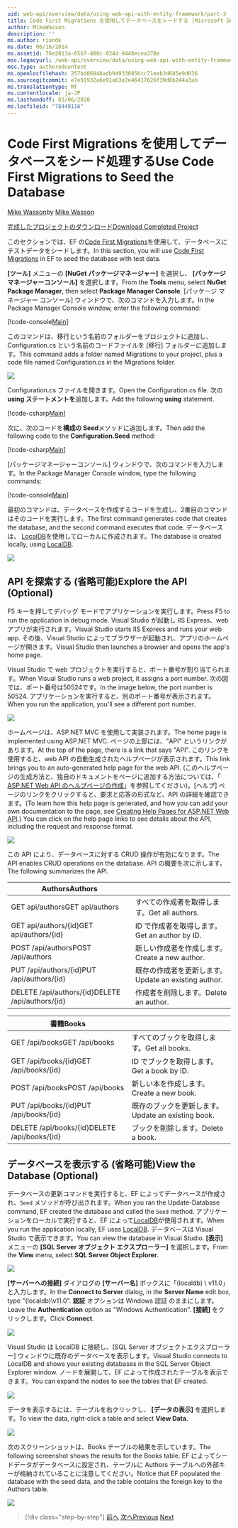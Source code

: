 ```yaml
---
uid: web-api/overview/data/using-web-api-with-entity-framework/part-3
title: Code First Migrations を使用してデータベースをシードする |Microsoft Docs
author: MikeWasson
description: ''
ms.author: riande
ms.date: 06/16/2014
ms.assetid: 76e2013a-65b7-488c-834d-9448ecea378e
msc.legacyurl: /web-api/overview/data/using-web-api-with-entity-framework/part-3
msc.type: authoredcontent
ms.openlocfilehash: 257bd06848adb949330856cc71eeb3d685e9d036
ms.sourcegitcommit: e7e91932a6e91a63e2e46417626f39d6b244a3ab
ms.translationtype: MT
ms.contentlocale: ja-JP
ms.lasthandoff: 03/06/2020
ms.locfileid: "78449116"
---
```

# <a name="use-code-first-migrations-to-seed-the-database"></a><span data-ttu-id="53782-102">Code First Migrations を使用してデータベースをシード処理する</span><span class="sxs-lookup"><span data-stu-id="53782-102">Use Code First Migrations to Seed the Database</span></span>

<span data-ttu-id="53782-103">[Mike Wasson](https://github.com/MikeWasson)</span><span class="sxs-lookup"><span data-stu-id="53782-103">by [Mike Wasson](https://github.com/MikeWasson)</span></span>

[<span data-ttu-id="53782-104">完成したプロジェクトのダウンロード</span><span class="sxs-lookup"><span data-stu-id="53782-104">Download Completed Project</span></span>](https://github.com/MikeWasson/BookService)

<span data-ttu-id="53782-105">このセクションでは、EF の[Code First Migrations](https://msdn.microsoft.com/data/jj591621)を使用して、データベースにテストデータをシードします。</span><span class="sxs-lookup"><span data-stu-id="53782-105">In this section, you will use [Code First Migrations](https://msdn.microsoft.com/data/jj591621) in EF to seed the database with test data.</span></span>

<span data-ttu-id="53782-106">**[ツール]** メニューの **[NuGet パッケージマネージャー]** を選択し、 **[パッケージマネージャーコンソール]** を選択します。</span><span class="sxs-lookup"><span data-stu-id="53782-106">From the **Tools** menu, select **NuGet Package Manager**, then select **Package Manager Console**.</span></span> <span data-ttu-id="53782-107">[パッケージ マネージャー コンソール] ウィンドウで、次のコマンドを入力します。</span><span class="sxs-lookup"><span data-stu-id="53782-107">In the Package Manager Console window, enter the following command:</span></span>

[!code-console[Main](part-3/samples/sample1.cmd)]

<span data-ttu-id="53782-108">このコマンドは、移行という名前のフォルダーをプロジェクトに追加し、Configuration.cs という名前のコードファイルを [移行] フォルダーに追加します。</span><span class="sxs-lookup"><span data-stu-id="53782-108">This command adds a folder named Migrations to your project, plus a code file named Configuration.cs in the Migrations folder.</span></span>

![](part-3/_static/image1.png)

<span data-ttu-id="53782-109">Configuration.cs ファイルを開きます。</span><span class="sxs-lookup"><span data-stu-id="53782-109">Open the Configuration.cs file.</span></span> <span data-ttu-id="53782-110">次の**using ステートメントを**追加します。</span><span class="sxs-lookup"><span data-stu-id="53782-110">Add the following **using** statement.</span></span>

[!code-csharp[Main](part-3/samples/sample2.cs)]

<span data-ttu-id="53782-111">次に、次のコードを**構成の Seed**メソッドに追加します。</span><span class="sxs-lookup"><span data-stu-id="53782-111">Then add the following code to the **Configuration.Seed** method:</span></span>

[!code-csharp[Main](part-3/samples/sample3.cs)]

<span data-ttu-id="53782-112">[パッケージマネージャーコンソール] ウィンドウで、次のコマンドを入力します。</span><span class="sxs-lookup"><span data-stu-id="53782-112">In the Package Manager Console window, type the following commands:</span></span>

[!code-console[Main](part-3/samples/sample4.cmd)]

<span data-ttu-id="53782-113">最初のコマンドは、データベースを作成するコードを生成し、2番目のコマンドはそのコードを実行します。</span><span class="sxs-lookup"><span data-stu-id="53782-113">The first command generates code that creates the database, and the second command executes that code.</span></span> <span data-ttu-id="53782-114">データベースは、 [LocalDB](https://msdn.microsoft.com/library/hh510202.aspx)を使用してローカルに作成されます。</span><span class="sxs-lookup"><span data-stu-id="53782-114">The database is created locally, using [LocalDB](https://msdn.microsoft.com/library/hh510202.aspx).</span></span>

![](part-3/_static/image2.png)

## <a name="explore-the-api-optional"></a><span data-ttu-id="53782-115">API を探索する (省略可能)</span><span class="sxs-lookup"><span data-stu-id="53782-115">Explore the API (Optional)</span></span>

<span data-ttu-id="53782-116">F5 キーを押してデバッグ モードでアプリケーションを実行します。</span><span class="sxs-lookup"><span data-stu-id="53782-116">Press F5 to run the application in debug mode.</span></span> <span data-ttu-id="53782-117">Visual Studio が起動し IIS Express、web アプリが実行されます。</span><span class="sxs-lookup"><span data-stu-id="53782-117">Visual Studio starts IIS Express and runs your web app.</span></span> <span data-ttu-id="53782-118">その後、Visual Studio によってブラウザーが起動され、アプリのホームページが開きます。</span><span class="sxs-lookup"><span data-stu-id="53782-118">Visual Studio then launches a browser and opens the app's home page.</span></span>

<span data-ttu-id="53782-119">Visual Studio で web プロジェクトを実行すると、ポート番号が割り当てられます。</span><span class="sxs-lookup"><span data-stu-id="53782-119">When Visual Studio runs a web project, it assigns a port number.</span></span> <span data-ttu-id="53782-120">次の図では、ポート番号は50524です。</span><span class="sxs-lookup"><span data-stu-id="53782-120">In the image below, the port number is 50524.</span></span> <span data-ttu-id="53782-121">アプリケーションを実行すると、別のポート番号が表示されます。</span><span class="sxs-lookup"><span data-stu-id="53782-121">When you run the application, you'll see a different port number.</span></span>

![](part-3/_static/image3.png)

<span data-ttu-id="53782-122">ホームページは、ASP.NET MVC を使用して実装されます。</span><span class="sxs-lookup"><span data-stu-id="53782-122">The home page is implemented using ASP.NET MVC.</span></span> <span data-ttu-id="53782-123">ページの上部には、"API" というリンクがあります。</span><span class="sxs-lookup"><span data-stu-id="53782-123">At the top of the page, there is a link that says "API".</span></span> <span data-ttu-id="53782-124">このリンクを使用すると、web API の自動生成されたヘルプページが表示されます。</span><span class="sxs-lookup"><span data-stu-id="53782-124">This link brings you to an auto-generated help page for the web API.</span></span> <span data-ttu-id="53782-125">(このヘルプページの生成方法と、独自のドキュメントをページに追加する方法については、「 [ASP.NET Web API のヘルプページの作成](../../getting-started-with-aspnet-web-api/creating-api-help-pages.md)」を参照してください)。[ヘルプ] ページのリンクをクリックすると、要求と応答の形式など、API の詳細を確認できます。</span><span class="sxs-lookup"><span data-stu-id="53782-125">(To learn how this help page is generated, and how you can add your own documentation to the page, see [Creating Help Pages for ASP.NET Web API](../../getting-started-with-aspnet-web-api/creating-api-help-pages.md).) You can click on the help page links to see details about the API, including the request and response format.</span></span>

![](part-3/_static/image4.png)

<span data-ttu-id="53782-126">この API により、データベースに対する CRUD 操作が有効になります。</span><span class="sxs-lookup"><span data-stu-id="53782-126">The API enables CRUD operations on the database.</span></span> <span data-ttu-id="53782-127">API の概要を次に示します。</span><span class="sxs-lookup"><span data-stu-id="53782-127">The following summarizes the API.</span></span>

| <span data-ttu-id="53782-128">Authors</span><span class="sxs-lookup"><span data-stu-id="53782-128">Authors</span></span> |  |
| --- | -- |
| <span data-ttu-id="53782-129">GET api/authors</span><span class="sxs-lookup"><span data-stu-id="53782-129">GET api/authors</span></span> | <span data-ttu-id="53782-130">すべての作成者を取得します。</span><span class="sxs-lookup"><span data-stu-id="53782-130">Get all authors.</span></span> |
| <span data-ttu-id="53782-131">GET api/authors/{id}</span><span class="sxs-lookup"><span data-stu-id="53782-131">GET api/authors/{id}</span></span> | <span data-ttu-id="53782-132">ID で作成者を取得します。</span><span class="sxs-lookup"><span data-stu-id="53782-132">Get an author by ID.</span></span> |
| <span data-ttu-id="53782-133">POST /api/authors</span><span class="sxs-lookup"><span data-stu-id="53782-133">POST /api/authors</span></span> | <span data-ttu-id="53782-134">新しい作成者を作成します。</span><span class="sxs-lookup"><span data-stu-id="53782-134">Create a new author.</span></span> |
| <span data-ttu-id="53782-135">PUT /api/authors/{id}</span><span class="sxs-lookup"><span data-stu-id="53782-135">PUT /api/authors/{id}</span></span> | <span data-ttu-id="53782-136">既存の作成者を更新します。</span><span class="sxs-lookup"><span data-stu-id="53782-136">Update an existing author.</span></span> |
| <span data-ttu-id="53782-137">DELETE /api/authors/{id}</span><span class="sxs-lookup"><span data-stu-id="53782-137">DELETE /api/authors/{id}</span></span> | <span data-ttu-id="53782-138">作成者を削除します。</span><span class="sxs-lookup"><span data-stu-id="53782-138">Delete an author.</span></span> |

| <span data-ttu-id="53782-139">書籍</span><span class="sxs-lookup"><span data-stu-id="53782-139">Books</span></span> |  |
| --- | -- |
| <span data-ttu-id="53782-140">GET /api/books</span><span class="sxs-lookup"><span data-stu-id="53782-140">GET /api/books</span></span> | <span data-ttu-id="53782-141">すべてのブックを取得します。</span><span class="sxs-lookup"><span data-stu-id="53782-141">Get all books.</span></span> |
| <span data-ttu-id="53782-142">GET /api/books/{id}</span><span class="sxs-lookup"><span data-stu-id="53782-142">GET /api/books/{id}</span></span> | <span data-ttu-id="53782-143">ID でブックを取得します。</span><span class="sxs-lookup"><span data-stu-id="53782-143">Get a book by ID.</span></span> |
| <span data-ttu-id="53782-144">POST /api/books</span><span class="sxs-lookup"><span data-stu-id="53782-144">POST /api/books</span></span> | <span data-ttu-id="53782-145">新しい本を作成します。</span><span class="sxs-lookup"><span data-stu-id="53782-145">Create a new book.</span></span> |
| <span data-ttu-id="53782-146">PUT /api/books/{id}</span><span class="sxs-lookup"><span data-stu-id="53782-146">PUT /api/books/{id}</span></span> | <span data-ttu-id="53782-147">既存のブックを更新します。</span><span class="sxs-lookup"><span data-stu-id="53782-147">Update an existing book.</span></span> |
| <span data-ttu-id="53782-148">DELETE /api/books/{id}</span><span class="sxs-lookup"><span data-stu-id="53782-148">DELETE /api/books/{id}</span></span> | <span data-ttu-id="53782-149">ブックを削除します。</span><span class="sxs-lookup"><span data-stu-id="53782-149">Delete a book.</span></span> |

## <a name="view-the-database-optional"></a><span data-ttu-id="53782-150">データベースを表示する (省略可能)</span><span class="sxs-lookup"><span data-stu-id="53782-150">View the Database (Optional)</span></span>

<span data-ttu-id="53782-151">データベースの更新コマンドを実行すると、EF によってデータベースが作成され、`Seed` メソッドが呼び出されます。</span><span class="sxs-lookup"><span data-stu-id="53782-151">When you ran the Update-Database command, EF created the database and called the `Seed` method.</span></span> <span data-ttu-id="53782-152">アプリケーションをローカルで実行すると、EF によって[LocalDB](https://blogs.msdn.com/b/sqlexpress/archive/2011/07/12/introducing-localdb-a-better-sql-express.aspx)が使用されます。</span><span class="sxs-lookup"><span data-stu-id="53782-152">When you run the application locally, EF uses [LocalDB](https://blogs.msdn.com/b/sqlexpress/archive/2011/07/12/introducing-localdb-a-better-sql-express.aspx).</span></span> <span data-ttu-id="53782-153">データベースは Visual Studio で表示できます。</span><span class="sxs-lookup"><span data-stu-id="53782-153">You can view the database in Visual Studio.</span></span> <span data-ttu-id="53782-154">**[表示]** メニューの **[SQL Server オブジェクト エクスプローラー]** を選択します。</span><span class="sxs-lookup"><span data-stu-id="53782-154">From the **View** menu, select **SQL Server Object Explorer**.</span></span>

![](part-3/_static/image5.png)

<span data-ttu-id="53782-155">**[サーバーへの接続]** ダイアログの **[サーバー名]** ボックスに「(localdb) \ v11.0」と入力します。</span><span class="sxs-lookup"><span data-stu-id="53782-155">In the **Connect to Server** dialog, in the **Server Name** edit box, type "(localdb)\v11.0".</span></span> <span data-ttu-id="53782-156">**認証** オプションは Windows 認証 のままにします。</span><span class="sxs-lookup"><span data-stu-id="53782-156">Leave the **Authentication** option as "Windows Authentication".</span></span> <span data-ttu-id="53782-157">**[接続]** をクリックします。</span><span class="sxs-lookup"><span data-stu-id="53782-157">Click **Connect**.</span></span>

![](part-3/_static/image6.png)

<span data-ttu-id="53782-158">Visual Studio は LocalDB に接続し、[SQL Server オブジェクトエクスプローラー] ウィンドウに既存のデータベースを表示します。</span><span class="sxs-lookup"><span data-stu-id="53782-158">Visual Studio connects to LocalDB and shows your existing databases in the SQL Server Object Explorer window.</span></span> <span data-ttu-id="53782-159">ノードを展開して、EF によって作成されたテーブルを表示できます。</span><span class="sxs-lookup"><span data-stu-id="53782-159">You can expand the nodes to see the tables that EF created.</span></span>

![](part-3/_static/image7.png)

<span data-ttu-id="53782-160">データを表示するには、テーブルを右クリックし、 **[データの表示]** を選択します。</span><span class="sxs-lookup"><span data-stu-id="53782-160">To view the data, right-click a table and select **View Data**.</span></span>

![](part-3/_static/image8.png)

<span data-ttu-id="53782-161">次のスクリーンショットは、Books テーブルの結果を示しています。</span><span class="sxs-lookup"><span data-stu-id="53782-161">The following screenshot shows the results for the Books table.</span></span> <span data-ttu-id="53782-162">EF によってシードデータがデータベースに設定され、テーブルに Authors テーブルへの外部キーが格納されていることに注意してください。</span><span class="sxs-lookup"><span data-stu-id="53782-162">Notice that EF populated the database with the seed data, and the table contains the foreign key to the Authors table.</span></span>

![](part-3/_static/image9.png)

> [!div class="step-by-step"]
> <span data-ttu-id="53782-163">[前へ](part-2.md)
> [次へ](part-4.md)</span><span class="sxs-lookup"><span data-stu-id="53782-163">[Previous](part-2.md)
[Next](part-4.md)</span></span>
